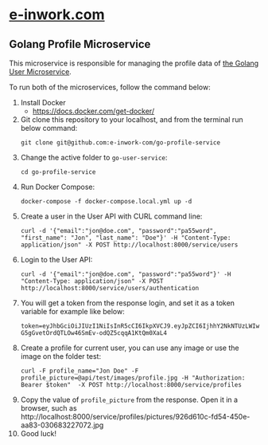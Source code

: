 # [e-inwork.com](https://e-inwork.com)

## Golang Profile Microservice
This microservice is responsible for managing the profile data of [the Golang User Microservice](https://github.com/e-inwork-com/go-user-service).

To run both of the microservices, follow the command below:
1. Install Docker
    - https://docs.docker.com/get-docker/
2. Git clone this repository to your localhost, and from the terminal run below command:
   ```
   git clone git@github.com:e-inwork-com/go-profile-service
   ```
3. Change the active folder to `go-user-service`:
   ```
   cd go-profile-service
   ```
4. Run Docker Compose:
   ```
   docker-compose -f docker-compose.local.yml up -d
   ```
5. Create a user in the User API with CURL command line:
    ```
    curl -d '{"email":"jon@doe.com", "password":"pa55word", "first_name": "Jon", "last_name": "Doe"}' -H "Content-Type: application/json" -X POST http://localhost:8000/service/users
    ```
6. Login to the User API:
   ```
   curl -d '{"email":"jon@doe.com", "password":"pa55word"}' -H "Content-Type: application/json" -X POST http://localhost:8000/service/users/authentication
   ```
7. You will get a token from the response login, and set it as a token variable for example like below:
   ```
   token=eyJhbGciOiJIUzI1NiIsInR5cCI6IkpXVCJ9.eyJpZCI6IjhhY2NkNTUzLWIwZTgtNDYxNC1iOTY0LTA5MTYyODhkMmExOCIsImV4cCI6MTY3MjUyMTQ1M30.S-G5gGvetOrdQTLOw46SmEv-odQZ5cqqA1KtQm0XaL4
   ```
8. Create a profile for current user, you can use any image or use the image on the folder test:
   ```
   curl -F profile_name="Jon Doe" -F profile_picture=@api/test/images/profile.jpg -H "Authorization: Bearer $token"  -X POST http://localhost:8000/service/profiles
   ```
9. Copy the value of `profile_picture` from the response. Open it in a browser, such as http://localhost:8000/service/profiles/pictures/926d610c-fd54-450e-aa83-030683227072.jpg
10. Good luck!